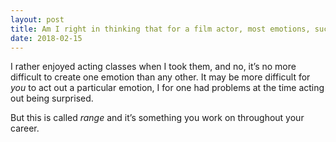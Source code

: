 ```yaml
---
layout: post
title: Am I right in thinking that for a film actor, most emotions, such as anger, love, sadness, etc., are all easier to &quot;act&quot;, than something as seemingly simple as genuine laughter?
date: 2018-02-15
---
```


<p>I rather enjoyed acting classes when I took them, and no, it’s no more difficult to create one emotion than any other. It may be more difficult for <i>you</i> to act out a particular emotion, I for one had problems at the time acting out being surprised.</p><p>But this is called <i>range</i> and it’s something you work on throughout your career.</p>
